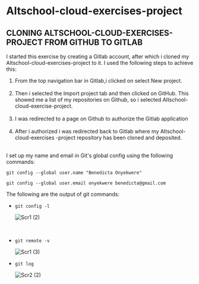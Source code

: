 # Altschool-cloud-exercises-project    
## CLONING ALTSCHOOL-CLOUD-EXERCISES-PROJECT FROM GITHUB TO GITLAB 
I started this exercise by creating a Gitlab account, after which i cloned my Altschool-cloud-exercises-project to it. I used the following steps to achieve this:
<ol>
<li>From the top navigation bar in Gitlab,i clicked on select New project.</li><br>
<li>Then i selected the Import project tab and then clicked on GitHub. This showed me a list of my repositories on Github, so i selected Altschool-cloud-exercise-project.</li><br>
<li>I was redirected to a page on Github to authorize the Gitlab application</li><br>
<li>After i authorized i was redirected back to Gitlab where my Altschool-cloud-exercises -project repository has been cloned and deposited.</li><br>

</ol>
I set up my name and email in Git's global config using the following commands:

`git config --global user.name "Benedicta Onyekwere"`

`git config --global user.email onyekwere benedicta@gmail.com`

The following are the output of git commands:
<ul>
<li>

`git config -l`

![Scr1 (2)](https://user-images.githubusercontent.com/105982108/188653401-25c0361e-d23b-49d5-ab7b-bad125e6269a.png)


</li><br>
<li>

`git remote -v`

![Scr1 (3)](https://user-images.githubusercontent.com/105982108/188653816-72af39dc-e066-4e0c-aa4c-b897656e6652.png)


</li>

<li>

`git log`

![Scr2 (2)](https://user-images.githubusercontent.com/105982108/188655970-a2392048-97cf-4ddc-8de7-39d34f5e2420.png)


</li>

</ul>




